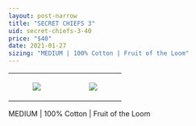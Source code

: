 ```yaml
---
layout: post-narrow
title: "SECRET CHIEFS 3"
uid: secret-chiefs-3-40
price: "$40"
date: 2021-01-27
sizing: "MEDIUM | 100% Cotton | Fruit of the Loom"
---
```




<table style="width:100%;"><tr><td style="vertical-align:top;">
      <figure class="tmblr-full" data-orig-height="2048" data-orig-width="1365" data-orig-src="https://concertshirts.netlify.app/shirts/0175/0175-01.jpg"><img src="https://64.media.tumblr.com/48f1193aa935d3d73eceb7e595864338/1a0a79f6524d68b6-cc/s540x810/4a0ae94abcb0d719255741f85f60bd7c44233d2a.jpg" data-orig-height="2048" data-orig-width="1365" data-orig-src="https://concertshirts.netlify.app/shirts/0175/0175-01.jpg"/></figure></td>
    <td style="vertical-align:top;">
      <figure class="tmblr-full" data-orig-height="2048" data-orig-width="1365" data-orig-src="https://concertshirts.netlify.app/shirts/0175/0175-02.jpg"><img src="https://64.media.tumblr.com/5dc8d3c885a3695b2a63cbc5d6114fca/1a0a79f6524d68b6-ba/s540x810/d981e9da1661274674e68afc2fef96fb8f49a63a.jpg" data-orig-height="2048" data-orig-width="1365" data-orig-src="https://concertshirts.netlify.app/shirts/0175/0175-02.jpg"/></figure></td>
  </tr></table><p>
  MEDIUM | 100% Cotton | Fruit of the Loom
</p>
